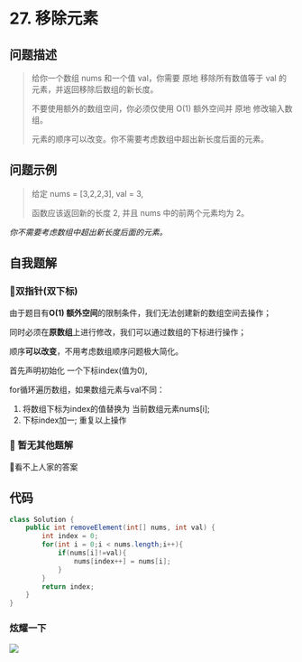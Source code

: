# 27. 移除元素
问题描述
----
> 给你一个数组 nums 和一个值 val，你需要 原地 移除所有数值等于 val 的元素，并返回移除后数组的新长度。
> 
> 不要使用额外的数组空间，你必须仅使用 O(1) 额外空间并 原地 修改输入数组。
> 
> 元素的顺序可以改变。你不需要考虑数组中超出新长度后面的元素。


问题示例
----
> 给定 nums = [3,2,2,3], val = 3,
> 
> 函数应该返回新的长度 2, 并且 nums 中的前两个元素均为 2。

*你不需要考虑数组中超出新长度后面的元素。*


自我题解
----
### 🦄双指针(双下标)

由于题目有**O(1) 额外空间**的限制条件，我们无法创建新的数组空间去操作；

同时必须在**原数组**上进行修改，我们可以通过数组的下标进行操作；

顺序**可以改变**，不用考虑数组顺序问题极大简化。

首先声明初始化 一个下标index(值为0),

for循环遍历数组，如果数组元素与val不同：
1. 将数组下标为index的值替换为 当前数组元素nums[i];
2. 下标index加一;
重复以上操作

### 🧚‍ 暂无其他题解

🤣看不上人家的答案


代码
----
```java
class Solution {
    public int removeElement(int[] nums, int val) {
        int index = 0;
        for(int i = 0;i < nums.length;i++){
            if(nums[i]!=val){
                nums[index++] = nums[i];
            }
        }
        return index;
    }
}
```

### 炫耀一下

![](https://cdn.jsdelivr.net/gh/occlive/ImageStore//javabase/27.png)

 
